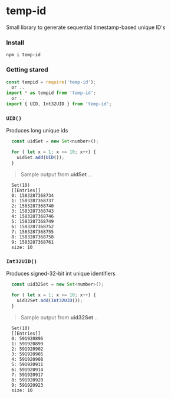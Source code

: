 # temp-id
Small library to generate sequential timestamp-based unique ID's

### Install
```
npm i temp-id
```
### Getting stared
```javascript
const tempid = require('temp-id');
  or ..
import * as tempid from 'temp-id';
  or ..
import { UID, Int32UID } from 'temp-id';
```

### `UID()`
Produces long unique ids  
```javascript
  const uidSet = new Set<number>();

  for ( let x = 1; x <= 10; x++) {
    uidSet.add(UID());
  }
```
> Sample output from __uidSet__ ..  
```  
  Set(10)
  [[Entries]]
  0: 1583287368734
  1: 1583287368737
  2: 1583287368740
  3: 1583287368743
  4: 1583287368746
  5: 1583287368749
  6: 1583287368752
  7: 1583287368755
  8: 1583287368758
  9: 1583287368761
  size: 10
```


### `Int32UID()`
Produces signed-32-bit int unique identifiers  
```javascript
  const uid32Set = new Set<number>();

  for ( let x = 1; x <= 10; x++) {
    uid32Set.add(Int32UID());
  }
```
> Sample output from __uid32Set__ ..  
```  
  Set(10)
  [[Entries]]
  0: 591920896
  1: 591920899
  2: 591920902
  3: 591920905
  4: 591920908
  5: 591920911
  6: 591920914
  7: 591920917
  8: 591920920
  9: 591920923
  size: 10
```
